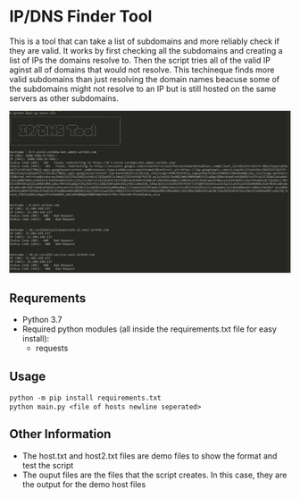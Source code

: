 # IP/DNS Finder Tool

This is a tool that can take a list of subdomains and more reliably check if they are valid. It works by first checking all the subdomains and creating a list of IPs the domains resolve to. Then the script tries all of the valid IP aginst all of domains that would not resolve. This techineque finds more valid subdomains than just resolving the domain names beacuse some of the subdomains might not resolve to an IP but is still hosted on the same servers as other subdomains. 

![screenshot](https://github.com/grants235/IP_DNS_Tool/blob/master/image_2021-01-07_090944.png?raw=true)

## Requrements

- Python 3.7
- Required python modules (all inside the requirements.txt file for easy install):
    - requests

## Usage

``` 
python -m pip install requirements.txt
python main.py <file of hosts newline seperated>
 ```

## Other Information

- The host.txt and host2.txt files are demo files to show the format and test the script
- The ouput files are the files that the script creates. In this case, they are the output for the demo host files
